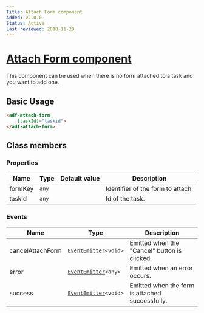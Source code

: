 ```yaml
---
Title: Attach Form component
Added: v2.0.0
Status: Active
Last reviewed: 2018-11-20
---
```


# [Attach Form component](../../../lib/process-services/src/lib/task-list/components/attach-form.component.ts "Defined in attach-form.component.ts")

This component can be used when there is no form attached to a task and you want to add one.

## Basic Usage

```html
<adf-attach-form
    [taskId]="taskid">
</adf-attach-form>
```

## Class members

### Properties

| Name    | Type  | Default value | Description                       |
| ------- | ----- | ------------- | --------------------------------- |
| formKey | `any` |               | Identifier of the form to attach. |
| taskId  | `any` |               | Id of the task.                   |

### Events

| Name             | Type                                                               | Description                                     |
| ---------------- | ------------------------------------------------------------------ | ----------------------------------------------- |
| cancelAttachForm | [`EventEmitter`](https://angular.io/api/core/EventEmitter)`<void>` | Emitted when the "Cancel" button is clicked.    |
| error            | [`EventEmitter`](https://angular.io/api/core/EventEmitter)`<any>`  | Emitted when an error occurs.                   |
| success          | [`EventEmitter`](https://angular.io/api/core/EventEmitter)`<void>` | Emitted when the form is attached successfully. |
